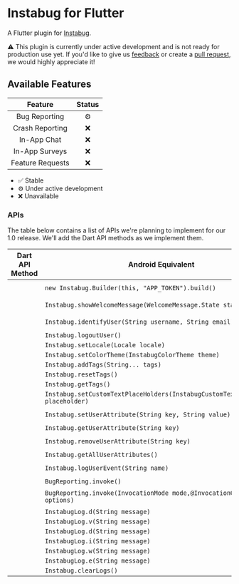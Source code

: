 # Instabug for Flutter

A Flutter plugin for [Instabug](https://instabug.com/).

⚠️ This plugin is currently under active development and is not ready for production use yet. If you'd like to give us [feedback](https://github.com/Instabug/Instabug-Flutter/issues) or create a [pull request](https://github.com/Instabug/Instabug-Flutter/pulls), we would highly appreciate it!

## Available Features

|      Feature     | Status |
|:----------------:|:------:|
| Bug Reporting    |    ⚙️   |
| Crash Reporting  |    ❌   |
| In-App Chat      |    ❌   |
| In-App Surveys   |    ❌   |
| Feature Requests |    ❌   |

* ✅ Stable
* ⚙️ Under active development
* ❌ Unavailable

### APIs

The table below contains a list of APIs we're planning to implement for our 1.0 release. We'll add the Dart API methods as we implement them.

| Dart API Method | Android Equivalent                                                              | iOS Equivalent                                  |
|------------|---------------------------------------------------------------------------------|-------------------------------------------------|
|            | `new Instabug.Builder(this, "APP_TOKEN").build()`                               | `+ [Instabug startWithToken:invocationEvents:]` |
|            | `Instabug.showWelcomeMessage(WelcomeMessage.State state)`                       | ` + [Instabug showWelcomeMessageWithMode:]`     |
|            | `Instabug.identifyUser(String username, String email)`                          | `+ [Instabug identifyUserWithEmail:name:]`      |
|            | `Instabug.logoutUser()`                                                         | `+ [Instabug logOut]`                           |
|            | `Instabug.setLocale(Locale locale)`                                             | `+ [Instabug setLocale:]`                       |
|            | `Instabug.setColorTheme(InstabugColorTheme theme)`                              | `+ [Instabug setColorTheme:]`                   |
|            | `Instabug.addTags(String... tags)`                                              | `+ [Instabug appendTags:]`                      |
|            | `Instabug.resetTags()`                                                          | `+ [Instabug resetTags]`                        |
|            | `Instabug.getTags()`                                                            | `+ [Instabug getTags]`                          |
|            | `Instabug.setCustomTextPlaceHolders(InstabugCustomTextPlaceHolder placeholder)` | `+ [Instabug setValue:forStringWithKey:]`       |
|            | `Instabug.setUserAttribute(String key, String value)`                           | `+ [Instabug setUserAttribute:withKey:]`        |
|            | `Instabug.getUserAttribute(String key)`                                         | `+ [Instabug userAttributeForKey:]`             |
|            | `Instabug.removeUserAttribute(String key)`                                      | `+ [Instabug removeUserAttributeForKey:]`       |
|            | `Instabug.getAllUserAttributes()`                                               | `+ [Instabug userAttributes:]`                  |
|            | `Instabug.logUserEvent(String name)`                                            | `+ [Instabug logUserEventWithName:]`            |
|            | `BugReporting.invoke()`                                                         | `+ [IBGBugReporting invoke]`                    |
|            | `BugReporting.invoke(InvocationMode mode,@InvocationOption int... options)`     | `+ [IBGBugReporting invokeWithMode:options:]    |
|            | `InstabugLog.d(String message)`                                                 | `+ [IBGLog log:]`                               |
|            | `InstabugLog.v(String message)`                                                 | `+ [IBGLog logVerbose:]`                        |
|            | `InstabugLog.d(String message)`                                                 | `+ [IBGLog logDebug:]`                          |
|            | `InstabugLog.i(String message)`                                                 | `+ [IBGLog logInfo:]`                           |
|            | `InstabugLog.w(String message)`                                                 | `+ [IBGLog logWarn:]`                           |
|            | `InstabugLog.e(String message)`                                                 | `+ [IBGLog logError:]`                          |
|            | `Instabug.clearLogs()`                                                          | `+ [IBGLog clearAllLogs:]`                      |